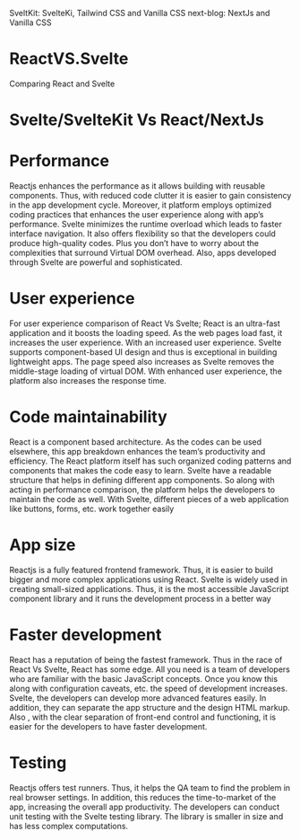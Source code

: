 SveltKit: SvelteKi, Tailwind CSS and Vanilla CSS
next-blog: NextJs and Vanilla CSS


# ReactVS.Svelte

Comparing React and Svelte

# Svelte/SvelteKit Vs React/NextJs

# Performance

Reactjs enhances the performance as it allows building with reusable components. Thus, with reduced code clutter it is easier to gain consistency in the app development cycle. Moreover, it platform employs optimized coding practices that enhances the user experience along with app’s performance.
Svelte minimizes the runtime overload which leads to faster interface navigation. It also offers flexibility so that the developers could produce high-quality codes. Plus you don’t have to worry about the complexities that surround Virtual DOM overhead. Also, apps developed through Svelte are powerful and sophisticated.

# User experience

For user experience comparison of React Vs Svelte; React is an ultra-fast application and it boosts the loading speed. As the web pages load fast, it increases the user experience. With an increased user experience.
Svelte supports component-based UI design and thus is exceptional in building lightweight apps. The page speed also increases as Svelte removes the middle-stage loading of virtual DOM. With enhanced user experience, the platform also increases the response time.

# Code maintainability

React is a component based architecture. As the codes can be used elsewhere, this app breakdown enhances the team’s productivity and efficiency. The React platform itself has such organized coding patterns and components that makes the code easy to learn.
Svelte have a readable structure that helps in defining different app components. So along with acting in performance comparison, the platform helps the developers to maintain the code as well. With Svelte, different pieces of a web application like buttons, forms, etc. work together easily

# App size

Reactjs is a fully featured frontend framework. Thus, it is easier to build bigger and more complex applications using React.
Svelte is widely used in creating small-sized applications. Thus, it is the most accessible JavaScript component library and it runs the development process in a better way

# Faster development

React has a reputation of being the fastest framework. Thus in the race of React Vs Svelte, React has some edge. All you need is a team of developers who are familiar with the basic JavaScript concepts. Once you know this along with configuration caveats, etc. the speed of development increases.
Svelte, the developers can develop more advanced features easily. In addition, they can separate the app structure and the design HTML markup. Also , with the clear separation of front-end control and functioning, it is easier for the developers to have faster development.

# Testing

Reactjs offers test runners. Thus, it helps the QA team to find the problem in real browser settings. In addition, this reduces the time-to-market of the app, increasing the overall app productivity.
The developers can conduct unit testing with the Svelte testing library. The library is smaller in size and has less complex computations.
